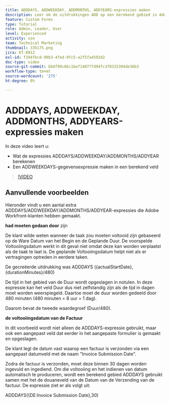 ```yaml
---
title: ADDDAYS, ADDWEEKDAY, ADDMONTHS, ADDYEARS-expressies maken
description: Leer om de uitdrukkingen ADD op een berekend gebied in Adobe te gebruiken en tot stand te brengen  [!DNL Workfront].
feature: Custom Forms
type: Tutorial
role: Admin, Leader, User
level: Experienced
activity: use
team: Technical Marketing
thumbnail: 335175.png
jira: KT-8912
exl-id: f194fbc8-99b3-4fed-9fc5-a2f5fa4593d2
doc-type: video
source-git-commit: bbdf99c6bc1be714077fd94fc3f8325394de36b3
workflow-type: tm+mt
source-wordcount: '275'
ht-degree: 0%

---
```


# ADDDAYS, ADDWEEKDAY, ADDMONTHS, ADDYEARS-expressies maken

In deze video leert u:

* Wat de expressies ADDDAYS/ADDWEEKDAY/ADDMONTHS/ADDYEAR berekenen
* Een ADDWEEKDAYS-gegevensexpressie maken in een berekend veld

>[!VIDEO](https://video.tv.adobe.com/v/335175/?quality=12&learn=on&enablevpops=1)

## Aanvullende voorbeelden

Hieronder vindt u een aantal extra ADDDAYS/ADDWEEKDAY/ADDMONTHS/ADDYEAR-expressies die Adobe Workfront-klanten hebben gemaakt.

**had moeten gedaan door** zijn

De klant wilde weten wanneer de taak zou moeten voltooid zijn gebaseerd op de Ware Datum van het Begin en de Geplande Duur. De voorspelde Voltooiingsdatum werkt in dit geval niet omdat deze kan worden verplaatst als de taak te laat is. De geplande Voltooiingsdatum helpt niet als er vertragingen optreden in eerdere taken.

De gecreëerde uitdrukking was ADDDAYS ({actualStartDate}, {durationMinutes}/480)

De tijd in het gebied van de Duur wordt opgeslagen in notulen. In deze expressie kan het veld Duur dus niet zelfstandig zijn als de tijd in dagen moet worden weerspiegeld. Daartoe moet de duur worden gedeeld door 480 minuten (480 minuten = 8 uur = 1 dag).

Daarom bevat de tweede waardegroef (Duur/480).


**de voltooiingsdatum van de Factuur**

In dit voorbeeld wordt niet alleen de ADDDAYS-expressie gebruikt, maar ook een aangepast veld dat eerder in het aangepaste formulier is gemaakt en opgeslagen.

De klant legt de datum vast waarop een factuur is verzonden via een aangepast datumveld met de naam &quot;Invoice Submission Date&quot;.

Zodra de factuur is verzonden, moet deze binnen 30 dagen worden ingevuld en ingediend. Om die voltooiing en het indienen van datum automatisch te produceren, wordt een berekend gebied ADDDAYS gebruikt samen met het de douaneveld van de Datum van de Verzending van de factuur. De expressie ziet er als volgt uit:

ADDDAYS({DE:Invoice Submission Date},30)
